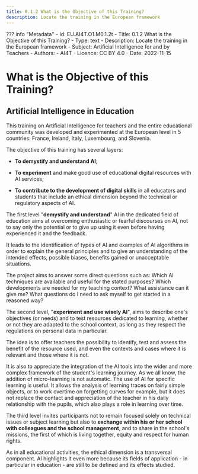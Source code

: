 ```yaml
---
title: 0.1.2 What is the Objective of this Training?
description: Locate the training in the European framework
---
```

??? info "Metadata"
    - Id: EU.AI4T.O1.M0.1.2t
    - Title: 0.1.2 What is the Objective of this Training?
    - Type: text
    - Description: Locate the training in the European framework
    - Subject: Artificial Intelligence for and by Teachers
    - Authors:
        - AI4T 
    - Licence: CC BY 4.0
    - Date: 2022-11-15


# What is the Objective of this Training?

## Artificial Intelligence in Education

This training on Artificial Intelligence for teachers and the entire educational community was developed and experimented at the European level in 5 countries: France, Ireland, Italy, Luxembourg, and Slovenia.

The objective of this training has several layers:

-   **To demystify and understand AI**;

-   **To experiment** and make good use of educational digital resources with AI services;

-   **To contribute to the development of digital skills** in all educators and students that include an ethical dimension beyond the technical or regulatory aspects of AI.

The first level "**demystify and understand**" AI in the dedicated field of education aims at overcoming enthusiastic or fearful discourses on AI, not to say only the potential or to give up using it even before having experienced it and the feedback.

It leads to the identification of types of AI and examples of AI algorithms in order to explain the general principles and to give an understanding of the intended effects, possible biases, benefits gained or unacceptable situations.

The project aims to answer some direct questions such as: Which AI techniques are available and useful for the stated purposes? Which developments are needed for my teaching context? What assistance can it give me? What questions do I need to ask myself to get started in a reasoned way?

The second level, "**experiment and use wisely AI**", aims to describe one's objectives (or needs) and to test resources dedicated to learning, whether or not they are adapted to the school context, as long as they respect the regulations on personal data in particular.

The idea is to offer teachers the possibility to identify, test and assess the benefit of the resource used, and even the contexts and cases where it is relevant and those where it is not.

It is also to appreciate the integration of the AI tools into the wider and more complex framework of the student's learning journey. As we all know, the addition of micro-learning is not automatic. The use of AI for specific learning is useful. It allows the analysis of learning traces on fairly simple objects, or to work overtime on forgetting curves for example, but it does not replace the contact and appreciation of the teacher in his daily relationship with the pupils, which also plays a role in learning over time.

The third level invites participants not to remain focused solely on technical issues or subject learning but also to **exchange within his or her school with colleagues and the school management**, and to share in the school's missions, the first of which is living together, equity and respect for human rights.

As in all educational activities, the ethical dimension is a transversal component. AI highlights it even more because its fields of application - in particular in education - are still to be defined and its effects studied.
